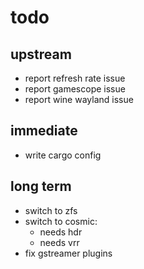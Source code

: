 # todo

## upstream

- report refresh rate issue
- report gamescope issue
- report wine wayland issue

## immediate

- write cargo config

## long term

- switch to zfs
- switch to cosmic:
  - needs hdr
  - needs vrr
- fix gstreamer plugins
